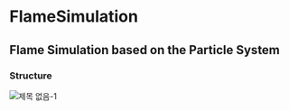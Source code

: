 # FlameSimulation
## Flame Simulation based on the Particle System
### Structure
![제목 없음-1](https://user-images.githubusercontent.com/42696987/147729581-5b9b052a-cbbf-4ce2-bc6e-8fae38ee0121.png)
